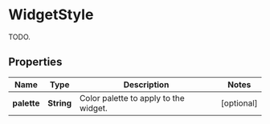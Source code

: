 

# WidgetStyle

TODO.
## Properties

Name | Type | Description | Notes
------------ | ------------- | ------------- | -------------
**palette** | **String** | Color palette to apply to the widget. |  [optional]



